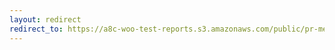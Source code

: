 ```yaml
---
layout: redirect
redirect_to: https://a8c-woo-test-reports.s3.amazonaws.com/public/pr-merge/40715/api/index.html
---
```

